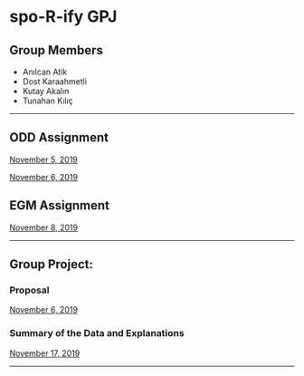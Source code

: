 # spo-R-ify GPJ


## Group Members
  - Anılcan Atik
  - Dost Karaahmetli
  - Kutay Akalın
  - Tunahan Kılıç
  
---------


## ODD Assignment
  [November 5, 2019](https://pjournal.github.io/mef03g-spo-R-ify/ODD-Group-Assignment-by-spoRify.html)
  
  [November 6, 2019](https://pjournal.github.io/mef03g-spo-R-ify/spoRify-Gr-Pr-Proposal.html)
  
## EGM Assignment
  [November 8, 2019](https://pjournal.github.io/mef03g-spo-R-ify/BES_Assignment.html)

-------------------
## Group Project: 
### Proposal
  [November 6, 2019](https://pjournal.github.io/mef03g-spo-R-ify/spoRify-Gr-Pr-Proposal.html)

### Summary of the Data and Explanations
  [November 17, 2019](https://pjournal.github.io/mef03g-spo-R-ify/Spotify_Project_Data_Summary1.html)
  
---------------  
